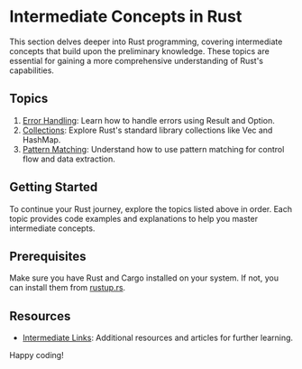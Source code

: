 # Intermediate Concepts in Rust

This section delves deeper into Rust programming, covering intermediate concepts that build upon the preliminary knowledge. These topics are essential for gaining a more comprehensive understanding of Rust's capabilities.

## Topics

1. [Error Handling](error_handling.rs): Learn how to handle errors using Result and Option.
2. [Collections](collections.rs): Explore Rust's standard library collections like Vec and HashMap.
3. [Pattern Matching](pattern_matching.rs): Understand how to use pattern matching for control flow and data extraction.

## Getting Started

To continue your Rust journey, explore the topics listed above in order. Each topic provides code examples and explanations to help you master intermediate concepts.

## Prerequisites

Make sure you have Rust and Cargo installed on your system. If not, you can install them from [rustup.rs](https://rustup.rs/).

## Resources

- [Intermediate Links](resources/02_intermediate_concepts/intermediate_links.md): Additional resources and articles for further learning.

Happy coding!
